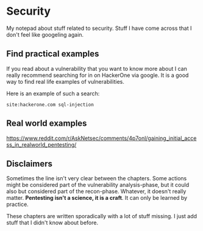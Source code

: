 # Security

My notepad about stuff related to security. Stuff I have come across that I don't feel like googeling again.

## Find practical examples
If you read about a vulnerability that you want to know more about I can really recommend searching for in on HackerOne via google. It is a good way to find real life examples of vulnerabilities.

Here is an example of such a search:

```
site:hackerone.com sql-injection
```

## Real world examples

https://www.reddit.com/r/AskNetsec/comments/4p7onl/gaining_initial_access_in_realworld_pentesting/

## Disclaimers

Sometimes the line isn't very clear between the chapters. Some actions might be considered part of the vulnerability analysis-phase, but it could also but considered part of the recon-phase. Whatever, it doesn't really matter. **Pentesting isn't a science, it is a craft**. It can only be learned by practice.

These chapters are written sporadically with a lot of stuff missing. I just add stuff that I didn't know about before.